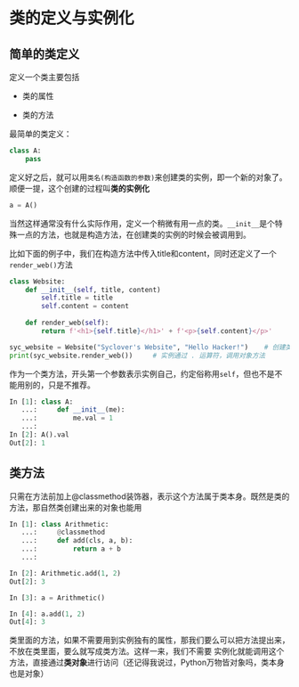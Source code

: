 # 类的定义与实例化

## 简单的类定义

定义一个类主要包括

* 类的属性

* 类的方法


最简单的类定义：
```python
class A:
    pass
```

定义好之后，就可以用`类名(构造函数的参数)`来创建类的实例，即一个新的对象了。顺便一提，这个创建的过程叫**类的实例化**

```python
a = A()
```



当然这样通常没有什么实际作用，定义一个稍微有用一点的类。`__init__`是个特殊一点的方法，也就是构造方法，在创建类的实例的时候会被调用到。

比如下面的例子中，我们在构造方法中传入title和content，同时还定义了一个`render_web()`方法

```python
class Website:
    def __init__(self, title, content)
        self.title = title
        self.content = content
    
    def render_web(self):
        return f'<h1>{self.title}</h1>' + f'<p>{self.content}</p>'

syc_website = Website("Syclover's Website", "Hello Hacker!")    # 创建类的一个实例，这个实例有它自己title和content字段
print(syc_website.render_web())     # 实例通过 . 运算符，调用对象方法
```


作为一个类方法，开头第一个参数表示实例自己，约定俗称用`self`，但也不是不能用别的，只是不推荐。
```python
In [1]: class A:
   ...:     def __init__(me):
   ...:         me.val = 1
   ...:
In [2]: A().val
Out[2]: 1
```



## 类方法

只需在方法前加上@classmethod装饰器，表示这个方法属于类本身。既然是类的方法，那自然类创建出来的对象也能用
```python
In [1]: class Arithmetic:
   ...:     @classmethod
   ...:     def add(cls, a, b):
   ...:         return a + b
   ...:

In [2]: Arithmetic.add(1, 2)
Out[2]: 3

In [3]: a = Arithmetic()

In [4]: a.add(1, 2)
Out[4]: 3
```

类里面的方法，如果不需要用到实例独有的属性，那我们要么可以把方法提出来，不放在类里面，要么就写成类方法。这样一来，我们不需要
实例化就能调用这个方法，直接通过**类对象**进行访问（还记得我说过，Python万物皆对象吗，类本身也是对象）